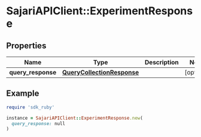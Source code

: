 # SajariAPIClient::ExperimentResponse

## Properties

| Name | Type | Description | Notes |
| ---- | ---- | ----------- | ----- |
| **query_response** | [**QueryCollectionResponse**](QueryCollectionResponse.md) |  | [optional] |

## Example

```ruby
require 'sdk_ruby'

instance = SajariAPIClient::ExperimentResponse.new(
  query_response: null
)
```


